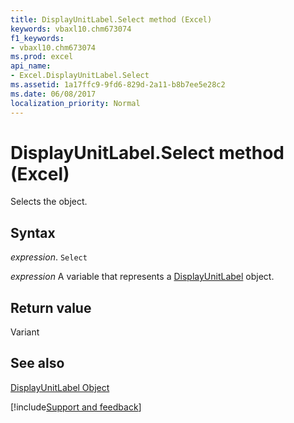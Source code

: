 ```yaml
---
title: DisplayUnitLabel.Select method (Excel)
keywords: vbaxl10.chm673074
f1_keywords:
- vbaxl10.chm673074
ms.prod: excel
api_name:
- Excel.DisplayUnitLabel.Select
ms.assetid: 1a17ffc9-9fd6-829d-2a11-b8b7ee5e28c2
ms.date: 06/08/2017
localization_priority: Normal
---
```



# DisplayUnitLabel.Select method (Excel)

Selects the object.


## Syntax

_expression_. `Select`

_expression_ A variable that represents a [DisplayUnitLabel](Excel.DisplayUnitLabel-graph-property.md) object.


## Return value

Variant


## See also


[DisplayUnitLabel Object](Excel.DisplayUnitLabel(object).md)

[!include[Support and feedback](~/includes/feedback-boilerplate.md)]